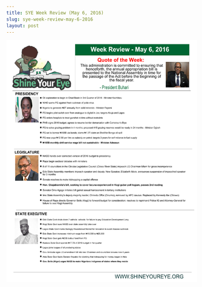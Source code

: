 ```yaml
---
title: SYE Week Review (May 6, 2016)
slug: sye-week-review-may-6-2016
layout: post
---
```


![SYE Week Review (May 6, 2016)](/media_root/file_archive/SYE_Week_Review_Week_May_2_2016.png "SYE Week Review (May 6, 2016)")
